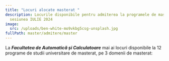 ```yaml
---
title: "Locuri alocate masterat "
description: Locurile disponibile pentru admiterea la programele de masterat,
  sesiunea IULIE 2024
image:
  src: /uploads/ben-white-mo9vkbg5csg-unsplash.jpg
fullPath: master/admitere/master
---
```

La ***Facultatea de Automatică și Calculatoare*** mai ai locuri disponibile la 12 programe de studii universitare de masterat, pe 3 domenii de masterat:

<Fig src="/uploads/loc-master.png" alt="undefined" caption="undefined"></Fig>